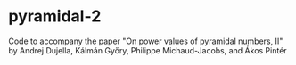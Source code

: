 # pyramidal-2
Code to accompany the paper "On power values of pyramidal numbers, II" by Andrej Dujella, Kálmán Győry, Philippe Michaud-Jacobs, and Ákos Pintér
